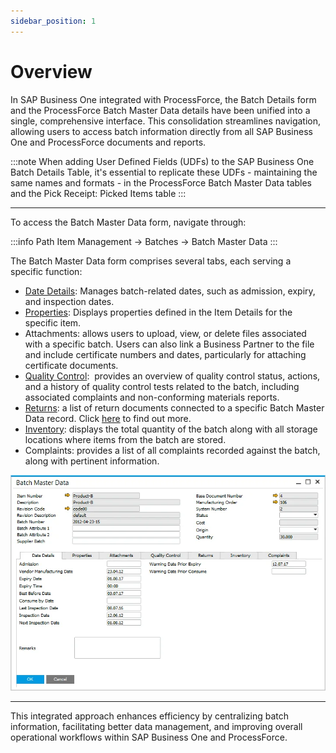 ```yaml
---
sidebar_position: 1
---
```


# Overview

In SAP Business One integrated with ProcessForce, the Batch Details form and the ProcessForce Batch Master Data details have been unified into a single, comprehensive interface. This consolidation streamlines navigation, allowing users to access batch information directly from all SAP Business One and ProcessForce documents and reports.

:::note
When adding User Defined Fields (UDFs) to the SAP Business One Batch Details Table, it's essential to replicate these UDFs - maintaining the same names and formats - in the ProcessForce Batch Master Data tables and the Pick Receipt: Picked Items table
:::

---

To access the Batch Master Data form, navigate through:

:::info Path
    Item Management → Batches → Batch Master Data
:::

The Batch Master Data form comprises several tabs, each serving a specific function:

- [Date Details](/docs/processforce/user-guide/inventory/batch-control/batch-master-data/details-tab/): Manages batch-related dates, such as admission, expiry, and inspection dates.
- [Properties](/docs/processforce/user-guide/inventory/batch-control/batch-master-data/properties-tab/): Displays properties defined in the Item Details for the specific item.
- Attachments: allows users to upload, view, or delete files associated with a specific batch. Users can also link a Business Partner to the file and include certificate numbers and dates, particularly for attaching certificate documents.
- [Quality Control](/docs/processforce/user-guide/inventory/batch-control/batch-master-data/quality-control-tab/):  provides an overview of quality control status, actions, and a history of quality control tests related to the batch, including associated complaints and non-conforming materials reports.
- [Returns](/docs/processforce/user-guide/inventory/batch-control/batch-master-data/returns-tab/): a list of return documents connected to a specific Batch Master Data record. Click [here](returns-tab.md) to find out more.
- [Inventory](/docs/processforce/user-guide/inventory/batch-control/batch-master-data/batch-inventory-tab/): displays the total quantity of the batch along with all storage locations where items from the batch are stored.
- Complaints: provides a list of all complaints recorded against the batch, along with pertinent information.

![Batch Master Data](./media/overview/batch-master-data.webp)

---
This integrated approach enhances efficiency by centralizing batch information, facilitating better data management, and improving overall operational workflows within SAP Business One and ProcessForce.
